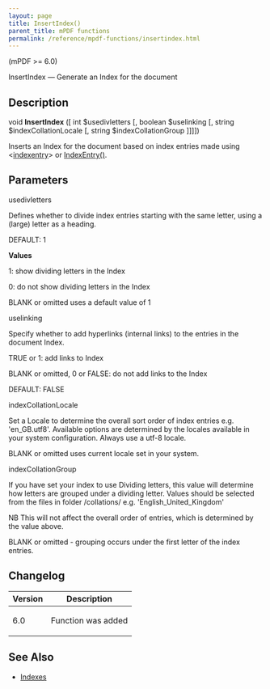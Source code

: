 ```yaml
---
layout: page
title: InsertIndex()
parent_title: mPDF functions
permalink: /reference/mpdf-functions/insertindex.html
---
```


<div id="bpmbook" class="bpmbook" style="direction:ltr;">
<div class="topic_user_field">
<div id="U0">
<p>(mPDF &gt;= 6.0)</p>
<p>InsertIndex — Generate an Index for the document</p>
<h2>Description</h2>

<div class="alert alert-info" role="alert">void <b>InsertIndex</b> ([ int <span class="parameter">$usedivletters</span> [,&nbsp;boolean <span class="parameter">$uselinking</span> [, string <span class="parameter">$indexCollationLocale</span> [, string <span class="parameter">$indexCollationGroup</span> ]]]])</div>
<p>Inserts an Index for the document based on index entries made using &lt;<a href="{{ "/reference/html-control-tags/tocentry.html" | prepend: site.baseurl }}">indexentry</a>&gt; or <a href="{{ "/reference/mpdf-functions/indexentry.html" | prepend: site.baseurl }}">IndexEntry()</a>.</p>
<h2>Parameters</h2>
<p><span class="parameter">usedivletters</span></p>
<p class="manual_param_dd">Defines whether to divide index entries starting with the same letter, using a (large) letter as a heading.

<span class="smallblock">DEFAULT</span>: 1</p>
<p class="manual_param_dd"><b>Values</b>

1: show dividing letters in the Index

0: do not show dividing letters in the Index

<span class="smallblock">BLANK</span>&nbsp;or omitted uses a default value of 1</p>
<p><span class="parameter">uselinking</span></p>
<p class="manual_param_dd">Specify whether to add hyperlinks (internal links) to the entries in the document Index.

<span class="smallblock">TRUE</span> or 1: add links to Index 

<span class="smallblock">BLANK</span>&nbsp;or omitted, 0 or <span class="smallblock">FALSE</span>: do not add links to the Index

<span class="smallblock">DEFAULT</span>: <span class="smallblock">FALSE</span></p>
<p><span class="parameter"><span class="parameter">indexCollationLocale</span> </span></p>
<p class="manual_param_dd">Set a Locale to determine the overall sort order of index entries e.g. 'en_GB.utf8'. Available options are determined by the locales available in your system configuration. Always use a utf-8 locale.

<span class="smallblock">BLANK</span>&nbsp;or omitted uses current locale set in your system.</p>
<p><span class="parameter"><span class="parameter">indexCollationGroup</span> </span></p>
<p class="manual_param_dd">If you have set your index to use Dividing letters, this value will determine how letters are grouped under a dividing letter. Values should be selected from the files in folder <span class="filename">/collations/</span> e.g. 'English_United_Kingdom'

NB This will not affect the overall order of entries, which is determined by the value above.

<span class="smallblock">BLANK</span>&nbsp;or omitted - grouping occurs under the first letter of the index entries.</p>
<h2>Changelog</h2>
<table class="bpmTopic"> <thead>
<tr> <th>Version</th><th>Description</th> </tr>
</thead> <tbody>
<tr>
<td>6.0</td>
<td>
<p>Function was added</p>
</td>
</tr>
</tbody> </table>
<h2>See Also</h2>
<ul>
<li class="manual_boxlist"><a href="{{ "/what-else-can-i-do/index.html" | prepend: site.baseurl }}">Indexes</a></li>
</ul>
</div>
</div>

